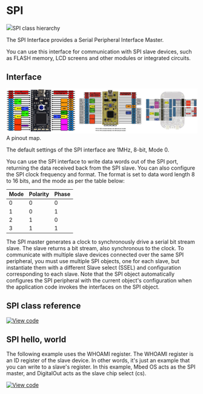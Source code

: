 # SPI

<span class="images">![](https://os.mbed.com/docs/v5.13/mbed-os-api-doxy/classmbed_1_1_s_p_i.png)<span>SPI class hierarchy</span></span>

The SPI Interface provides a Serial Peripheral Interface Master.

You can use this interface for communication with SPI slave devices, such as FLASH memory, LCD screens and other modules or integrated circuits.

## Interface

<span class="images">![](../../images/pin_out.png)<span>A pinout map.</span></span>

The default settings of the SPI interface are 1MHz, 8-bit, Mode 0.

You can use the SPI interface to write data words out of the SPI port, returning the data received back from the SPI slave. You can also configure the SPI clock frequency and format. The format is set to data word length 8 to 16 bits, and the mode as per the table below:

Mode |  Polarity |  Phase
---|---|---
0 | 0 | 0
1 | 0 | 1
2 | 1 | 0
3 | 1 | 1

The SPI master generates a clock to synchronously drive a serial bit stream slave. The slave returns a bit stream, also synchronous to the clock. To communicate with multiple slave devices connected over the same SPI peripheral, you must use multiple SPI objects, one for each slave, but instantiate them with a different Slave select (SSEL) and configuration corresponding to each slave. Note that the SPI object automatically configures the SPI peripheral with the current object's configuration when the application code invokes the interfaces on the SPI object.

## SPI class reference

[![View code](https://www.mbed.com/embed/?type=library)](https://os.mbed.com/docs/v5.13/mbed-os-api-doxy/classmbed_1_1_s_p_i.html)

## SPI hello, world

The following example uses the WHOAMI register. The WHOAMI register is an ID register of the slave device. In other words, it's just an example that you can write to a slave's register. In this example, Mbed OS acts as the SPI master, and DigitalOut acts as the slave chip select (cs).

[![View code](https://www.mbed.com/embed/?url=https://os.mbed.com/teams/mbed_example/code/SPI_HelloWorld/)](https://os.mbed.com/teams/mbed_example/code/SPI_HelloWorld/file/3789302f33bc/main.cpp)
